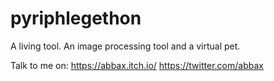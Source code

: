 # pyriphlegethon
A living tool. An image processing tool and a virtual pet.

Talk to me on:
https://abbax.itch.io/
https://twitter.com/abbax
